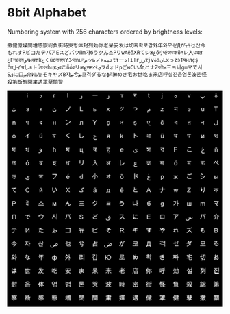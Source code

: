 # 8bit Alphabet

Numbering system with 256 characters ordered by brightness levels: 

```
撒健億媒間増感察総負街時哭병体封列効你老呆安发は切짜확로감外年와모ゼДが占乜산今
もれすRビコたテパアEスどバウПm가бうクん스РりwАêãХйてシжغõ小éजভकöলレ入धबल
خFসeवমوযиथशkحくúoनবएদYンदnuনمッьノкتبهtт一ادіاгرزरjvةзنLxっzэTपнлçş
čतلイयしяトüषখথhцहیরこñóহリअعसमペيフdォドрごыСいگдとナZকইм三ョ나gшマで시
Sقに口س介Иظ뉴そキやズВ자ص兮ض코격ダるなф리Юめき宅お世吃ま来店呼설진음염론波密怪
殺第断態閉粛遇罩孽關警
```

![](alphabet.png)
